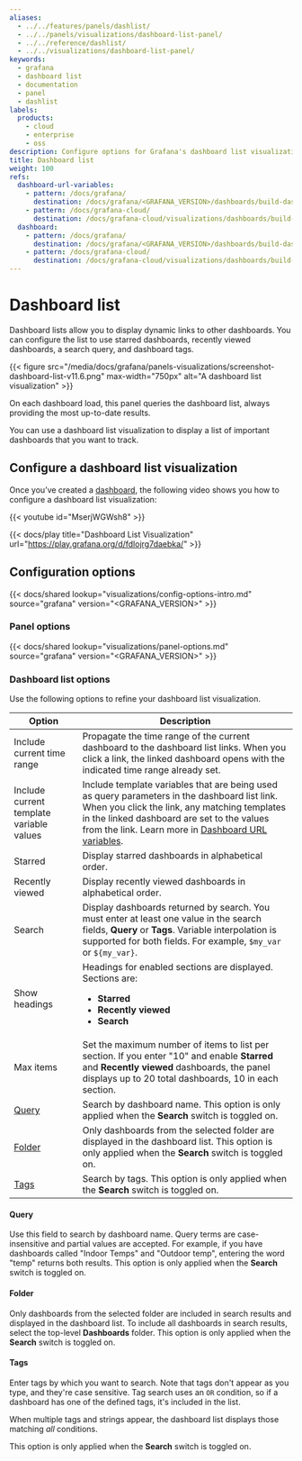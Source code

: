 ```yaml
---
aliases:
  - ../../features/panels/dashlist/
  - ../../panels/visualizations/dashboard-list-panel/
  - ../../reference/dashlist/
  - ../../visualizations/dashboard-list-panel/
keywords:
  - grafana
  - dashboard list
  - documentation
  - panel
  - dashlist
labels:
  products:
    - cloud
    - enterprise
    - oss
description: Configure options for Grafana's dashboard list visualization
title: Dashboard list
weight: 100
refs:
  dashboard-url-variables:
    - pattern: /docs/grafana/
      destination: /docs/grafana/<GRAFANA_VERSION>/dashboards/build-dashboards/create-dashboard-url-variables/
    - pattern: /docs/grafana-cloud/
      destination: /docs/grafana-cloud/visualizations/dashboards/build-dashboards/create-dashboard-url-variables/
  dashboard:
    - pattern: /docs/grafana/
      destination: /docs/grafana/<GRAFANA_VERSION>/dashboards/build-dashboards/create-dashboard/
    - pattern: /docs/grafana-cloud/
      destination: /docs/grafana-cloud/visualizations/dashboards/build-dashboards/create-dashboard/
---
```


# Dashboard list

Dashboard lists allow you to display dynamic links to other dashboards. You can configure the list to use starred dashboards, recently viewed dashboards, a search query, and dashboard tags.

{{< figure src="/media/docs/grafana/panels-visualizations/screenshot-dashboard-list-v11.6.png" max-width="750px" alt="A dashboard list visualization" >}}

On each dashboard load, this panel queries the dashboard list, always providing the most up-to-date results.

You can use a dashboard list visualization to display a list of important dashboards that you want to track.

## Configure a dashboard list visualization

Once you’ve created a [dashboard](ref:dashboard), the following video shows you how to configure a dashboard list visualization:

{{< youtube id="MserjWGWsh8" >}}

{{< docs/play title="Dashboard List Visualization" url="https://play.grafana.org/d/fdlojrg7daebka/" >}}

## Configuration options

{{< docs/shared lookup="visualizations/config-options-intro.md" source="grafana" version="<GRAFANA_VERSION>" >}}

### Panel options

{{< docs/shared lookup="visualizations/panel-options.md" source="grafana" version="<GRAFANA_VERSION>" >}}

### Dashboard list options

Use the following options to refine your dashboard list visualization.

<!-- prettier-ignore-start -->

| Option | Description |
| ------ | ----------- |
| Include current time range | Propagate the time range of the current dashboard to the dashboard list links. When you click a link, the linked dashboard opens with the indicated time range already set. |
| Include current template variable values | Include template variables that are being used as query parameters in the dashboard list link. When you click the link, any matching templates in the linked dashboard are set to the values from the link. Learn more in [Dashboard URL variables](ref:dashboard-url-variables). |
| Starred | Display starred dashboards in alphabetical order. |
| Recently viewed | Display recently viewed dashboards in alphabetical order. |
| Search | Display dashboards returned by search. You must enter at least one value in the search fields, **Query** or **Tags**. Variable interpolation is supported for both fields. For example, `$my_var` or `${my_var}`. |
| Show headings | Headings for enabled sections are displayed. Sections are:<ul><li>**Starred**</li><li>**Recently viewed**</li><li>**Search**</li> |
| Max items | Set the maximum number of items to list per section. If you enter "10" and enable **Starred** and **Recently viewed** dashboards, the panel displays up to 20 total dashboards, 10 in each section. |
| [Query](#query) | Search by dashboard name. This option is only applied when the **Search** switch is toggled on. |
| [Folder](#folder) | Only dashboards from the selected folder are displayed in the dashboard list. This option is only applied when the **Search** switch is toggled on. |
| [Tags](#tags) | Search by tags. This option is only applied when the **Search** switch is toggled on.  |

<!-- prettier-ignore-end -->

#### Query

Use this field to search by dashboard name. Query terms are case-insensitive and partial values are accepted.
For example, if you have dashboards called "Indoor Temps" and "Outdoor temp", entering the word "temp" returns both results.
This option is only applied when the **Search** switch is toggled on.

#### Folder

Only dashboards from the selected folder are included in search results and displayed in the dashboard list.
To include all dashboards in search results, select the top-level **Dashboards** folder.
This option is only applied when the **Search** switch is toggled on.

#### Tags

Enter tags by which you want to search. Note that tags don't appear as you type, and they're case sensitive.
Tag search uses an `OR` condition, so if a dashboard has one of the defined tags, it's included in the list.

When multiple tags and strings appear, the dashboard list displays those matching _all_ conditions.

This option is only applied when the **Search** switch is toggled on.

